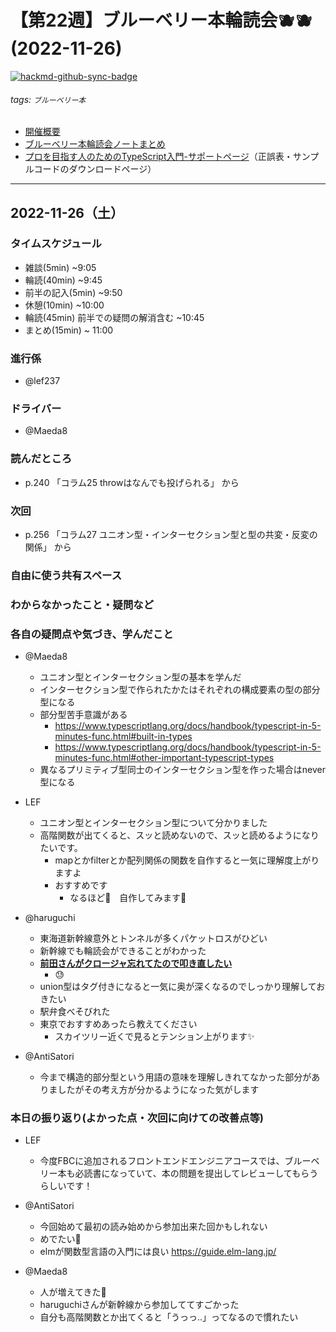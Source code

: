 # 【第22週】ブルーベリー本輪読会🫐🫐<br />(2022-11-26)

[![hackmd-github-sync-badge](https://hackmd.io/pFFWakBqTzuaqR7p47zAJA/badge)](https://hackmd.io/pFFWakBqTzuaqR7p47zAJA)


###### tags: `ブルーベリー本`

- [開催概要](https://hackmd.io/1kCgi6_tSGukG0KZrqDLvA)
- [ブルーベリー本輪読会ノートまとめ](https://hackmd.io/Ih6bdReuR3eQpYkGaCx8pg)
- [プロを目指す人のためのTypeScript入門-サポートページ](https://gihyo.jp/book/2022/978-4-297-12747-3/support)（正誤表・サンプルコードのダウンロードページ）

---
## 2022-11-26（土）

### タイムスケジュール
- 雑談(5min) ~9:05
- 輪読(40min) ~9:45
- 前半の記入(5min) ~9:50
- 休憩(10min) ~10:00
- 輪読(45min) 前半での疑問の解消含む ~10:45
- まとめ(15min) ~ 11:00

### 進行係

- @lef237 

### ドライバー

- @Maeda8 

### 読んだところ

- p.240 「コラム25 throwはなんでも投げられる」 から

### 次回

- p.256 「コラム27 ユニオン型・インターセクション型と型の共変・反変の関係」 から

### 自由に使う共有スペース

### わからなかったこと・疑問など

### 各自の疑問点や気づき、学んだこと

- @Maeda8 
	- ユニオン型とインターセクション型の基本を学んだ
	- インターセクション型で作られたかたはそれぞれの構成要素の型の部分型になる
	- 部分型苦手意識がある
	    - https://www.typescriptlang.org/docs/handbook/typescript-in-5-minutes-func.html#built-in-types
	    - https://www.typescriptlang.org/docs/handbook/typescript-in-5-minutes-func.html#other-important-typescript-types
	- 異なるプリミティブ型同士のインターセクション型を作った場合はnever型になる

- LEF
    - ユニオン型とインターセクション型について分かりました
    - 高階関数が出てくると、スッと読めないので、スッと読めるようになりたいです。
        - mapとかfilterとか配列関係の関数を自作すると一気に理解度上がりますよ
        - おすすめです
            - なるほど👀　自作してみます💪

- @haruguchi
    - 東海道新幹線意外とトンネルが多くパケットロスがひどい
    - 新幹線でも輪読会ができることがわかった
    - <u>**前田さんがクロージャ忘れてたので叩き直したい**</u>
    	- 😓
    - union型はタグ付きになると一気に奥が深くなるのでしっかり理解しておきたい
    - 駅弁食べそびれた
    - 東京でおすすめあったら教えてください
        - スカイツリー近くで見るとテンション上がります✨

- @AntiSatori
    - 今まで構造的部分型という用語の意味を理解しきれてなかった部分がありましたがその考え方が分かるようになった気がします
 
### 本日の振り返り(よかった点・次回に向けての改善点等)

- LEF
    - 今度FBCに追加されるフロントエンドエンジニアコースでは、ブルーベリー本も必読書になっていて、本の問題を提出してレビューしてもらうらしいです！

- @AntiSatori
    - 今回始めて最初の読み始めから参加出来た回かもしれない
    - めでたい🙌
    - elmが関数型言語の入門には良い https://guide.elm-lang.jp/

- @Maeda8 
	- 人が増えてきた🙌
	- haruguchiさんが新幹線から参加しててすごかった
	- 自分も高階関数とか出てくると「うっっ..」ってなるので慣れたい
